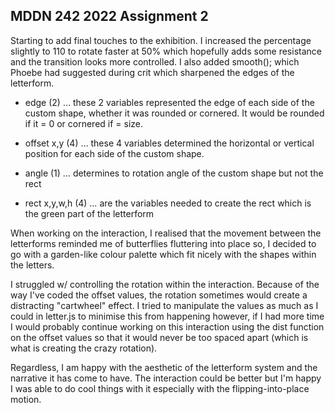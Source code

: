 ## MDDN 242 2022 Assignment 2

Starting to add final touches to the exhibition. I increased the percentage slightly to 110 to rotate faster at 50% which hopefully adds some resistance and the transition looks more controlled. I also added smooth(); which Phoebe had suggested during crit which sharpened the edges of the letterform. 
* edge (2)
… these 2 variables represented the edge of each side of the custom shape, whether it was rounded or cornered. It would be rounded if it = 0 or cornered if = size.

* offset x,y (4)
… these 4 variables determined the horizontal or vertical position for each side of the custom shape.

* angle (1)
… determines to rotation angle of the custom shape but not the rect

* rect x,y,w,h (4)
… are the variables needed to create the rect which is the green part of the letterform

When working on the interaction, I realised that the movement between the letterforms reminded me of butterflies fluttering into place so, I decided to go with a garden-like colour palette which fit nicely with the shapes within the letters. 

I struggled w/ controlling the rotation within the interaction. Because of the way I've coded the offset values, the rotation sometimes would create a distracting "cartwheel" effect. I tried to manipulate the values as much as I could in letter.js to minimise this from happening however, if I had more time I would probably continue working on this interaction using the dist function on the offset values so that it would never be too spaced apart (which is what is creating the crazy rotation).

Regardless, I am happy with the aesthetic of the letterform system and the narrative it has come to have. The interaction could be better but I'm happy I was able to do cool things with it especially with the flipping-into-place motion. 